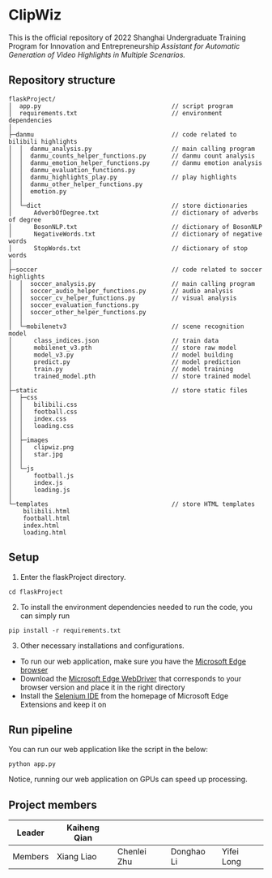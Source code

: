 # ClipWiz
This is the official repository of 2022 Shanghai Undergraduate Training Program for Innovation and Entrepreneurship _Assistant for Automatic Generation of Video Highlights in Multiple Scenarios._
## Repository structure
```
flaskProject/
│  app.py                                    // script program
│  requirements.txt                          // environment dependencies
│  
├─danmu                                      // code related to bilibili highlights
│  │  danmu_analysis.py                      // main calling program
│  │  danmu_counts_helper_functions.py       // danmu count analysis
│  │  danmu_emotion_helper_functions.py      // danmu emotion analysis
│  │  danmu_evaluation_functions.py          
│  │  danmu_highlights_play.py               // play highlights
│  │  danmu_other_helper_functions.py        
│  │  emotion.py
│  │  
│  └─dict                                    // store dictionaries
│      AdverbOfDegree.txt                    // dictionary of adverbs of degree
│      BosonNLP.txt                          // dictionary of BosonNLP
│      NegativeWords.txt                     // dictionary of negative words
│      StopWords.txt                         // dictionary of stop words
│          
├─soccer                                     // code related to soccer highlights
│  │  soccer_analysis.py                     // main calling program
│  │  soccer_audio_helper_functions.py       // audio analysis
│  │  soccer_cv_helper_functions.py          // visual analysis
│  │  soccer_evaluation_functions.py         
│  │  soccer_other_helper_functions.py       
│  │  
│  └─mobilenetv3                             // scene recognition model
│      class_indices.json                    // train data
│      mobilenet_v3.pth                      // store raw model
│      model_v3.py                           // model building
│      predict.py                            // model prediction
│      train.py                              // model training
│      trained_model.pth                     // store trained model
│          
├─static                                     // store static files
│  ├─css
│  │   bilibili.css
│  │   football.css
│  │   index.css
│  │   loading.css
│  │      
│  ├─images
│  │   clipwiz.png
│  │   star.jpg
│  │      
│  └─js
│      football.js
│      index.js
│      loading.js
│          
└─templates                                  // store HTML templates
    bilibili.html
    football.html
    index.html
    loading.html
```
## Setup

1. Enter the flaskProject directory.
```
cd flaskProject
```

2. To install the environment dependencies needed to run the code, you can simply run
```
pip install -r requirements.txt
```

3. Other necessary installations and configurations.
- To run our web application, make sure you have the [Microsoft Edge browser](https://www.microsoft.com/zh-cn/edge/download?form=MA13FJ)
- Download the [Microsoft Edge WebDriver](https://developer.microsoft.com/en-us/microsoft-edge/tools/webdriver/?form=MA13LH#downloads) that corresponds to your browser version and place it in the right directory
- Install the [Selenium IDE](https://microsoftedge.microsoft.com/addons/detail/selenium-ide/ajdpfmkffanmkhejnopjppegokpogffp) from the homepage of Microsoft Edge Extensions and keep it on
## Run pipeline
You can run our web application like the script in the below:
```
python app.py
```
Notice, running our web application on GPUs can speed up processing.
## Project members
| Leader | Kaiheng Qian |  |  |  |
| --- | --- | --- | --- | --- |
| Members | Xiang Liao | Chenlei Zhu | Donghao Li | Yifei Long |

